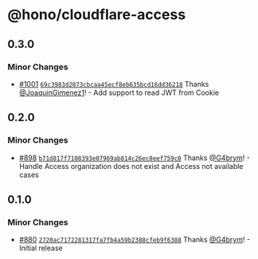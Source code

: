 # @hono/cloudflare-access

## 0.3.0

### Minor Changes

- [#1001](https://github.com/honojs/middleware/pull/1001) [`69c3983d2073cbcaa45ecf8eb635bcd16dd36218`](https://github.com/honojs/middleware/commit/69c3983d2073cbcaa45ecf8eb635bcd16dd36218) Thanks [@JoaquinGimenez1](https://github.com/JoaquinGimenez1)! - Add support to read JWT from Cookie

## 0.2.0

### Minor Changes

- [#898](https://github.com/honojs/middleware/pull/898) [`b71d817f7108393e07969ab814c26ec8eef759c0`](https://github.com/honojs/middleware/commit/b71d817f7108393e07969ab814c26ec8eef759c0) Thanks [@G4brym](https://github.com/G4brym)! - Handle Access organization does not exist and Access not available cases

## 0.1.0

### Minor Changes

- [#880](https://github.com/honojs/middleware/pull/880) [`2720ac7172281317fa7fb4a59b2388cfeb9f6388`](https://github.com/honojs/middleware/commit/2720ac7172281317fa7fb4a59b2388cfeb9f6388) Thanks [@G4brym](https://github.com/G4brym)! - Initial release
